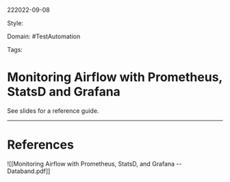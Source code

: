 222022-09-08

Style: 

Domain: #TestAutomation 

Tags:

# Monitoring Airflow with Prometheus, StatsD and Grafana

See slides for a reference guide.



___
# References
![[Monitoring Airflow with Prometheus, StatsD, and Grafana -- Databand.pdf]]
